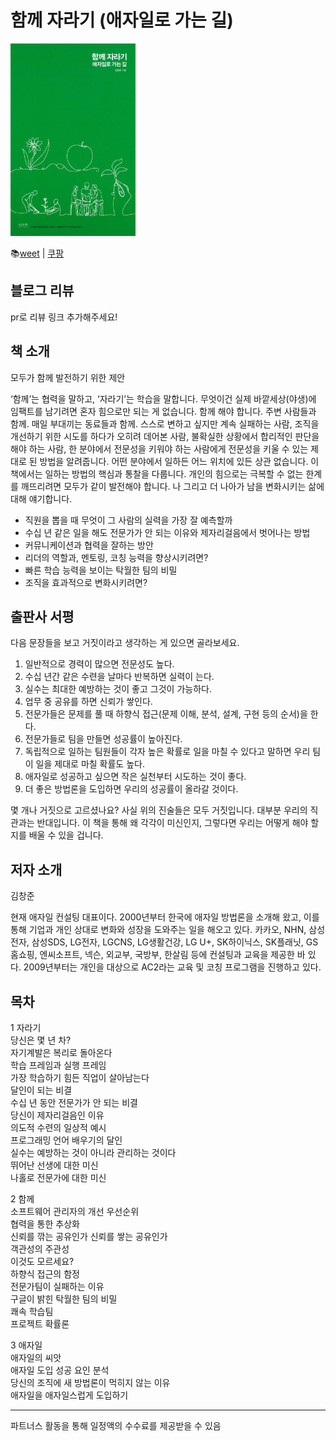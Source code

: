 # 함께 자라기 (애자일로 가는 길)

<img src="./9788966262335_L.jpg" width="200px" />

📚[weet](https://smartstore.naver.com/weetbook/products/4776861530)
|
[쿠팡](https://coupa.ng/bmPcut)

## 블로그 리뷰

pr로 리뷰 링크 추가해주세요!

## 책 소개

모두가 함께 발전하기 위한 제안

‘함께’는 협력을 말하고, ‘자라기’는 학습을 말합니다. 무엇이건 실제 바깥세상(야생)에 임팩트를 남기려면 혼자 힘으로만 되는 게 없습니다. 함께 해야 합니다. 주변 사람들과 함께. 매일 부대끼는 동료들과 함께. 스스로 변하고 싶지만 계속 실패하는 사람, 조직을 개선하기 위한 시도를 하다가 오히려 데어본 사람, 불확실한 상황에서 합리적인 판단을 해야 하는 사람, 한 분야에서 전문성을 키워야 하는 사람에게 전문성을 키울 수 있는 제대로 된 방법을 알려줍니다. 어떤 분야에서 일하든 어느 위치에 있든 상관 없습니다. 이 책에서는 일하는 방법의 핵심과 통찰을 다룹니다. 개인의 힘으로는 극복할 수 없는 한계를 깨뜨리려면 모두가 같이 발전해야 합니다. 나 그리고 더 나아가 남을 변화시키는 삶에 대해 얘기합니다.

- 직원을 뽑을 때 무엇이 그 사람의 실력을 가장 잘 예측할까
- 수십 년 같은 일을 해도 전문가가 안 되는 이유와 제자리걸음에서 벗어나는 방법
- 커뮤니케이션과 협력을 잘하는 방안
- 리더의 역할과, 멘토링, 코칭 능력을 향상시키려면?
- 빠른 학습 능력을 보이는 탁월한 팀의 비밀
- 조직을 효과적으로 변화시키려면?

## 출판사 서평

다음 문장들을 보고 거짓이라고 생각하는 게 있으면 골라보세요.

1. 일반적으로 경력이 많으면 전문성도 높다.
2. 수십 년간 같은 수련을 날마다 반복하면 실력이 는다.
3. 실수는 최대한 예방하는 것이 좋고 그것이 가능하다.
4. 업무 중 공유를 하면 신뢰가 쌓인다.
5. 전문가들은 문제를 풀 때 하향식 접근(문제 이해, 분석, 설계, 구현 등의 순서)을 한다.
6. 전문가들로 팀을 만들면 성공률이 높아진다.
7. 독립적으로 일하는 팀원들이 각자 높은 확률로 일을 마칠 수 있다고 말하면 우리 팀이 일을 제대로 마칠 확률도 높다.
8. 애자일로 성공하고 싶으면 작은 실천부터 시도하는 것이 좋다.
9. 더 좋은 방법론을 도입하면 우리의 성공률이 올라갈 것이다.

몇 개나 거짓으로 고르셨나요? 사실 위의 진술들은 모두 거짓입니다. 대부분 우리의 직관과는 반대입니다. 이 책을 통해 왜 각각이 미신인지, 그렇다면 우리는 어떻게 해야 할지를 배울 수 있을 겁니다.

## 저자 소개

김창준

현재 애자일 컨설팅 대표이다. 2000년부터 한국에 애자일 방법론을 소개해 왔고, 이를 통해 기업과 개인 상대로 변화와 성장을 도와주는 일을 해오고 있다. 카카오, NHN, 삼성전자, 삼성SDS, LG전자, LGCNS, LG생활건강, LG U+, SK하이닉스, SK플래닛, GS홈쇼핑, 엔씨소프트, 넥슨, 외교부, 국방부, 한살림 등에 컨설팅과 교육을 제공한 바 있다. 2009년부터는 개인을 대상으로 AC2라는 교육 및 코칭 프로그램을 진행하고 있다.

## 목차

1 자라기<br/>
당신은 몇 년 차?<br/>
자기계발은 복리로 돌아온다<br/>
학습 프레임과 실행 프레임<br/>
가장 학습하기 힘든 직업이 살아남는다<br/>
달인이 되는 비결<br/>
수십 년 동안 전문가가 안 되는 비결<br/>
당신이 제자리걸음인 이유<br/>
의도적 수련의 일상적 예시<br/>
프로그래밍 언어 배우기의 달인<br/>
실수는 예방하는 것이 아니라 관리하는 것이다<br/>
뛰어난 선생에 대한 미신<br/>
나홀로 전문가에 대한 미신<br/>

2 함께<br/>
소프트웨어 관리자의 개선 우선순위<br/>
협력을 통한 추상화<br/>
신뢰를 깎는 공유인가 신뢰를 쌓는 공유인가<br/>
객관성의 주관성<br/>
이것도 모르세요?<br/>
하향식 접근의 함정<br/>
전문가팀이 실패하는 이유<br/>
구글이 밝힌 탁월한 팀의 비밀<br/>
쾌속 학습팀<br/>
프로젝트 확률론<br/>

3 애자일<br/>
애자일의 씨앗<br/>
애자일 도입 성공 요인 분석<br/>
당신의 조직에 새 방법론이 먹히지 않는 이유<br/>
애자일을 애자일스럽게 도입하기<br/>

---
파트너스 활동을 통해 일정액의 수수료를 제공받을 수 있음